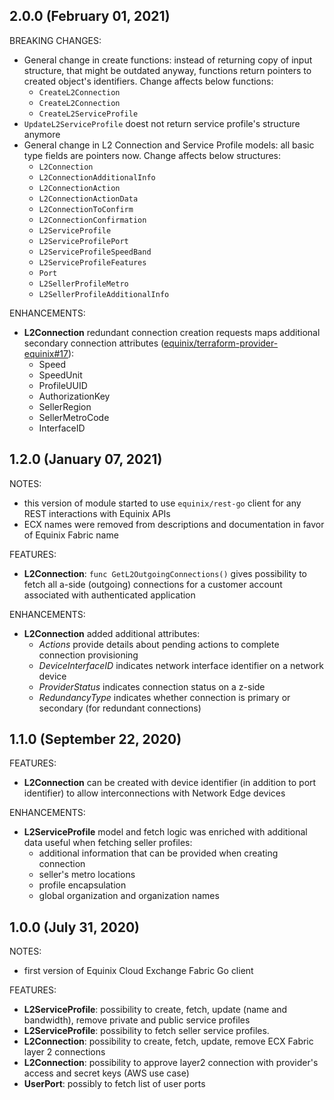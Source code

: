 ## 2.0.0 (February 01, 2021)

BREAKING CHANGES:

* General change in create functions: instead of returning copy of input structure,
that might be outdated anyway, functions return pointers to created object's identifiers.
Change affects below functions:
  * `CreateL2Connection`
  * `CreateL2Connection`
  * `CreateL2ServiceProfile`
* `UpdateL2ServiceProfile` doest not return service profile's structure anymore
* General change in L2 Connection and Service Profile models: all basic type fields
are pointers now. Change affects below structures:
  * `L2Connection`
  * `L2ConnectionAdditionalInfo`
  * `L2ConnectionAction`
  * `L2ConnectionActionData`
  * `L2ConnectionToConfirm`
  * `L2ConnectionConfirmation`
  * `L2ServiceProfile`
  * `L2ServiceProfilePort`
  * `L2ServiceProfileSpeedBand`
  * `L2ServiceProfileFeatures`
  * `Port`
  * `L2SellerProfileMetro`
  * `L2SellerProfileAdditionalInfo`

ENHANCEMENTS:

* **L2Connection** redundant connection creation requests maps additional secondary
connection attributes ([equinix/terraform-provider-equinix#17](https://github.com/equinix/terraform-provider-equinix/issues/17)):
  * Speed
  * SpeedUnit
  * ProfileUUID
  * AuthorizationKey
  * SellerRegion
  * SellerMetroCode
  * InterfaceID

## 1.2.0 (January 07, 2021)

NOTES:

* this version of module started to use `equinix/rest-go` client
for any REST interactions with Equinix APIs
* ECX names were removed from descriptions and documentation in favor
of Equinix Fabric name

FEATURES:

* **L2Connection**: `func GetL2OutgoingConnections()` gives possibility to fetch
 all a-side (outgoing) connections for a customer account associated with
authenticated application

ENHANCEMENTS:

* **L2Connection** added additional attributes:
  * *Actions* provide details about pending actions to complete connection provisioning
  * *DeviceInterfaceID* indicates network interface identifier on a network device
  * *ProviderStatus* indicates connection status on a z-side
  * *RedundancyType* indicates whether connection is primary or secondary
  (for redundant connections)

## 1.1.0 (September 22, 2020)

FEATURES:

* **L2Connection** can be created with device identifier (in addition to port identifier)
 to allow interconnections with Network Edge devices

ENHANCEMENTS:

* **L2ServiceProfile** model and fetch logic was enriched with additional data
 useful when fetching seller profiles:
  * additional information that can be provided when creating connection
  * seller's metro locations
  * profile encapsulation
  * global organization and organization names

## 1.0.0 (July 31, 2020)

NOTES:

* first version of Equinix Cloud Exchange Fabric Go client

FEATURES:

* **L2ServiceProfile**: possibility to create, fetch, update (name and bandwidth),
 remove private and public service profiles
* **L2ServiceProfile**: possibility to fetch seller service profiles.
* **L2Connection**: possibility to create, fetch, update, remove ECX Fabric
 layer 2 connections
* **L2Connection**: possibility to approve layer2 connection with provider's
 access and secret keys (AWS use case)
* **UserPort**: possibly to fetch list of user ports
